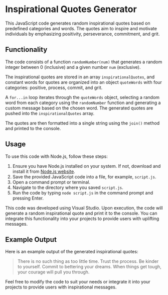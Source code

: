 # Inspirational Quotes Generator

This JavaScript code generates random inspirational quotes based on predefined categories and words. The quotes aim to inspire and motivate individuals by emphasizing positivity, perseverance, commitment, and grit.

## Functionality

The code consists of a function `randomNumber(num)` that generates a random integer between 0 (inclusive) and a given number `num` (exclusive).

The inspirational quotes are stored in an array `inspirationalQuotes`, and constant words for quotes are organized into an object `quoteWords` with four categories: positive, process, commit, and grit.

A `for...in` loop iterates through the `quoteWords` object, selecting a random word from each category using the `randomNumber` function and generating a custom message based on the chosen word. The generated quotes are pushed into the `inspirationalQuotes` array.

The quotes are then formatted into a single string using the `join()` method and printed to the console.

## Usage

To use this code with Node.js, follow these steps:

1. Ensure you have Node.js installed on your system. If not, download and install it from [Node.js website](https://nodejs.org/).
2. Save the provided JavaScript code into a file, for example, `script.js`.
3. Open a command prompt or terminal.
4. Navigate to the directory where you saved `script.js`.
5. Run the code by typing `node script.js` in the command prompt and pressing Enter.

This code was developed using Visual Studio. Upon execution, the code will generate a random inspirational quote and print it to the console. You can integrate this functionality into your projects to provide users with uplifting messages.


## Example Output

Here is an example output of the generated inspirational quotes:
> There is no such thing as too little time.
> Trust the process. Be kinder to yourself.
> Commit to bettering your dreams.
> When things get tough, your courage will pull you through.


Feel free to modify the code to suit your needs or integrate it into your projects to provide users with inspirational messages.


